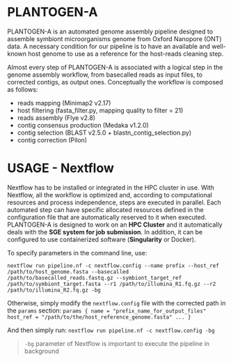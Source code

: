 # PLANTOGEN-A

PLANTOGEN-A is an automated genome assembly pipeline designed to assemble symbiont microorganisms genome from Oxford Nanopore (ONT) data. A necessary condition for our pipeline is to have an available and well-known host genome to use as a reference for the host-reads cleaning step.

Almost every step of PLANTOGEN-A is associated with a logical step in the genome assembly workflow, from basecalled reads as input files, to corrected contigs, as output ones. Conceptually the workflow is composed as follows:
- reads mapping (Minimap2 v2.17)
- host filtering (fasta_filter.py, mapping quality to filter = 21) 
- reads assembly (Flye v2.8) 
- contig consensus production (Medaka v1.2.0)
- contig selection (BLAST v2.5.0 + blastn_contig_selection.py) 
- contig correction (Pilon) 

# USAGE - Nextflow

Nextflow has to be installed or integrated in the HPC cluster in use. With Nextflow, all the workflow is optimized and, according to computational resources and process independence, steps are executed in parallel. Each automated step can have specific allocated resources defined in the configuration file that are automatically reserved to it when executed. PLANTOGEN-A is designed to work on an **HPC Cluster** and it automatically deals with the **SGE system for job submission**. In addition, it can be configured to use containerized software (**Singularity** or Docker). 

To specify parameters in the command line, use:

`nextflow run pipeline.nf -c nextflow.config --name prefix --host_ref /path/to/host_genome.fasta --basecalled /path/to/basecalled_reads.fastq.gz --symbiont_target_ref /path/to/symbiont_target.fasta --r1 /path/to/illumina_R1.fq.gz --r2 /path/to/illumina_R2.fq.gz -bg`

Otherwise, simply modify the `nextflow.config` file with the corrected path in the `params` section:
`params {
  name = "prefix_name_for_output_files"
  host_ref = "/path/to/the/host_reference_genome.fasta"
  ...
 }`
 
 And then simply run:
 `nextflow run pipeline.nf -c nextflow.config -bg` 
 
 > `-bg` parameter of Nextflow is important to execute the pipeline in background 
